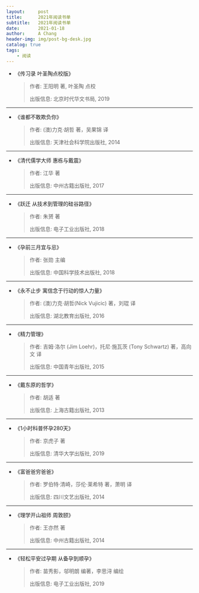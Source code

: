 ```yaml
---
layout:     post
title:      2021年阅读书单
subtitle:   2021年阅读书单
date:       2021-01-18
author:     A Chang
header-img: img/post-bg-desk.jpg
catalog: true
tags:
    - 阅读
---
```



- 《传习录 叶圣陶点校版》
    > 作者: 王阳明 著, 叶圣陶 点校
    > 
    > 出版信息: 北京时代华文书局, 2019

---

- 《谁都不敢欺负你》
    > 作者: (澳)力克·胡哲 著，吴果锦 译
    > 
    > 出版信息: 天津社会科学院出版社, 2014

---

- 《清代儒学大师 惠栋与戴震》
    > 作者: 江华 著
    > 
    > 出版信息: 中州古籍出版社, 2017

---

- 《跃迁 从技术到管理的硅谷路径》
    > 作者: 朱赟 著
    > 
    > 出版信息: 电子工业出版社, 2018

---

- 《孕前三月宜与忌》
    > 作者: 张勋 主编
    > 
    > 出版信息: 中国科学技术出版社, 2018

---

- 《永不止步 寓信念于行动的惊人力量》
    > 作者: (澳)力克·胡哲(Nick Vujicic) 著，刘琨 译
    > 
    > 出版信息: 湖北教育出版社, 2016

---

- 《精力管理》
    > 作者: 吉姆·洛尔 (Jim Loehr)，托尼·施瓦茨 (Tony Schwartz) 著，高向文 译
    > 
    > 出版信息: 中国青年出版社, 2015

---

- 《戴东原的哲学》
    > 作者: 胡适 著
    > 
    > 出版信息: 上海古籍出版社, 2013

---

- 《1小时科普怀孕280天》
    > 作者: 京虎子 著
    > 
    > 出版信息: 清华大学出版社, 2019

---

- 《富爸爸穷爸爸》
    > 作者: 罗伯特·清崎，莎伦·莱希特 著，萧明 译
    > 
    > 出版信息: 四川文艺出版社, 2014

---

- 《理学开山祖师 周敦颐》
    > 作者: 王亦然 著
    > 
    > 出版信息: 中州古籍出版社, 2014

---

- 《轻松平安过孕期 从备孕到顺孕》
    > 作者: 苗秀影，邬明朗 编著，李思浔 编绘
    > 
    > 出版信息: 电子工业出版社, 2019